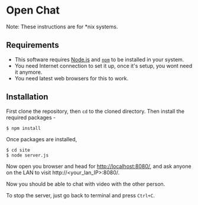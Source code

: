 Open Chat
===
Note: These instructions are for *nix systems.

Requirements
---
 - This software requires [Node.js](http://nodejs.org) and [`npm`](https://github.com/isaacs/npm) to be installed in your system.
 - You need Internet connection to set it up, once it's setup, you wont need it anymore.
 - You need latest web browsers for this to work.

Installation
---
First clone the repository, then `cd` to the cloned directory. Then install the required packages -

    $ npm install

Once packages are installed,

    $ cd site
    $ node server.js

Now open you browser and head for [http://localhost:8080/](http://localhost:8080/), and ask anyone on the LAN to visit http://&lt;your_lan_IP>:8080/.

Now you should be able to chat with video with the other person.

To stop the server, just go back to terminal and press `Ctrl+C`.